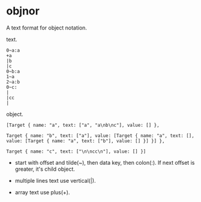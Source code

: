 # objnor

A text format for object notation.

text.

 ```
0~a:a
+a
|b
|c
0~b:a
1~a
2~a:b
0~c:
|
|cc
|
```

object.

```
[Target { name: "a", text: ["a", "a\nb\nc"], value: [] },

Target { name: "b", text: ["a"], value: [Target { name: "a", text: [], value: [Target { name: "a", text: ["b"], value: [] }] }] },

Target { name: "c", text: ["\n\ncc\n"], value: [] }]
```

* start with offset and tilde(~), then data key, then colon(:). If next offset is greater, it's child object.

* multiple lines text use vertical(|).

* array text use plus(+).
